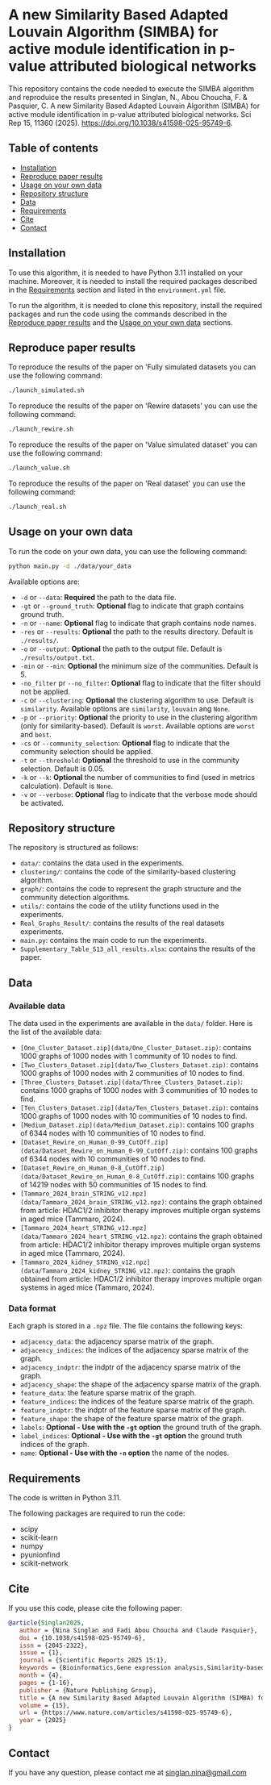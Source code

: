 # A new Similarity Based Adapted Louvain Algorithm (SIMBA) for active module identification in p-value attributed biological networks
This repository contains the code needed to execute the SIMBA algorithm and reproduice the results presented in Singlan, N., Abou Choucha, F. & Pasquier, C. A new Similarity Based Adapted Louvain Algorithm (SIMBA) for active module identification in p-value attributed biological networks. Sci Rep 15, 11360 (2025). https://doi.org/10.1038/s41598-025-95749-6.

## Table of contents
* [Installation](#installation)
* [Reproduce paper results](#reproduce-paper-results)
* [Usage on your own data](#usage-on-your-own-data)
* [Repository structure](#repository-structure)
* [Data](#data)
* [Requirements](#requirements)
* [Cite](#cite)
* [Contact](#contact)

## Installation
To use this algorithm, it is needed to have Python 3.11 installed on your machine. Moreover, it is needed
to install the required packages described in the [Requirements](#requirements) section and listed in the
``environment.yml`` file.

To run the algorithm, it is needed to clone this repository, install the required packages and run the code
using the commands described in the [Reproduce paper results](#reproduce-paper-results) and the 
[Usage on your own data](#usage-on-your-own-data) sections.

## Reproduce paper results
To reproduce the results of the paper on 'Fully simulated datasets you can use the following command:
```bash
./launch_simulated.sh
```

To reproduce the results of the paper on 'Rewire datasets' you can use the following command:
```bash
./launch_rewire.sh
```

To reproduce the results of the paper on 'Value simulated dataset' you can use the following command:
```bash
./launch_value.sh
```

To reproduce the results of the paper on 'Real dataset' you can use the following command:
```bash
./launch_real.sh
```

## Usage on your own data
To run the code on your own data, you can use the following command:
```bash
python main.py -d ./data/your_data
```

Available options are:
- `-d` or `--data`: **Required** the path to the data file.
- `-gt` or `--ground_truth`: **Optional** flag to indicate that graph contains ground truth.
- `-n` or `--name`: **Optional** flag to indicate that graph contains node names.
- `-res` or `--results`: **Optional** the path to the results directory. Default is `./results/`.
- `-o` or `--output`: **Optional** the path to the output file. Default is `./results/output.txt`.
- `-min` or `--min`: **Optional** the minimum size of the communities. Default is 5.
- `-no_filter` pr `--no_filter`: **Optional** flag to indicate that the filter should not be applied.
- `-c` or `--clustering`: **Optional** the clustering algorithm to use. Default is `similarity`. Available options are `similarity`, `louvain` ang `None`.
- `-p` or `--priority`: **Optional** the priority to use in the clustering algorithm (only for similarity-based). Default is `worst`. Available options are `worst` and `best`.
- `-cs` or `--community_selection`: **Optional** flag to indicate that the community selection should be applied.
- `-t` or `--threshold`: **Optional** the threshold to use in the community selection. Default is 0.05.
- `-k` or `--k`: **Optional** the number of communities to find (used in metrics calculation). Default is `None`.
- `-v` or `--verbose`: **Optional** flag to indicate that the verbose mode should be activated.

## Repository structure
The repository is structured as follows:
- `data/`: contains the data used in the experiments.
- `clustering/`: contains the code of the similarity-based clustering algorithm.
- `graph/`: contains the code to represent the graph structure and the community detection algorithms.
- `utils/`: contains the code of the utility functions used in the experiments.
- `Real_Graphs_Result/`: contains the results of the real datasets experiments.
- `main.py`: contains the main code to run the experiments.
- `Supplementary_Table_S13_all_results.xlsx`: contains the results of the paper.

## Data
### Available data
The data used in the experiments are available in the `data/` folder. Here is the list of the available data:
- `[One_Cluster_Dataset.zip](data/One_Cluster_Dataset.zip)`: contains 1000 graphs of 1000 nodes with 1 community of 10 nodes to find.
- `[Two_Clusters_Dataset.zip](data/Two_Clusters_Dataset.zip)`: contains 1000 graphs of 1000 nodes with 2 communities of 10 nodes to find.
- `[Three_Clusters_Dataset.zip](data/Three_Clusters_Dataset.zip)`: contains 1000 graphs of 1000 nodes with 3 communities of 10 nodes to find.
- `[Ten_Clusters_Dataset.zip](data/Ten_Clusters_Dataset.zip)`: contains 1000 graphs of 1000 nodes with 10 communities of 10 nodes to find.
- `[Medium_Dataset.zip](data/Medium_Dataset.zip)`: contains 100 graphs of 6344 nodes with 10 communities of 10 nodes to find.
- `[Dataset_Rewire_on_Human_0-99_CutOff.zip](data/Dataset_Rewire_on_Human_0-99_CutOff.zip)`: contains 100 graphs of 6344 nodes with 10 communities of 10 nodes to find.
- `[Dataset_Rewire_on_Human_0-8_CutOff.zip](data/Dataset_Rewire_on_Human_0-8_CutOff.zip)`: contains 100 graphs of 14219 nodes with 50 communities of 15 nodes to find.
- `[Tammaro_2024_brain_STRING_v12.npz](data/Tammaro_2024_brain_STRING_v12.npz)`: contains the graph obtained from article: HDAC1/2 inhibitor therapy improves multiple organ systems in aged mice (Tammaro, 2024).
- `[Tammaro_2024_heart_STRING_v12.npz](data/Tammaro_2024_heart_STRING_v12.npz)`: contains the graph obtained from article: HDAC1/2 inhibitor therapy improves multiple organ systems in aged mice (Tammaro, 2024).
- `[Tammaro_2024_kidney_STRING_v12.npz](data/Tammaro_2024_kidney_STRING_v12.npz)`: contains the graph obtained from article: HDAC1/2 inhibitor therapy improves multiple organ systems in aged mice (Tammaro, 2024).

### Data format
Each graph is stored in a `.npz` file. The file contains the following keys:
- `adjacency_data`: the adjacency sparse matrix of the graph.
- `adjacency_indices`: the indices of the adjacency sparse matrix of the graph.
- `adjacency_indptr`: the indptr of the adjacency sparse matrix of the graph.
- `adjacency_shape`: the shape of the adjacency sparse matrix of the graph.
- `feature_data`: the feature sparse matrix of the graph.
- `feature_indices`: the indices of the feature sparse matrix of the graph.
- `feature_indptr`: the indptr of the feature sparse matrix of the graph.
- `feature_shape`: the shape of the feature sparse matrix of the graph.
- `labels`: **Optional - Use with the `-gt` option** the ground truth of the graph.
- `label_indices`: **Optional - Use with the `-gt` option** the ground truth indices of the graph.
- `name`: **Optional - Use with the `-n` option** the name of the nodes.

## Requirements
The code is written in Python 3.11.

The following packages are required to run the code:
- scipy
- scikit-learn
- numpy
- pyunionfind
- scikit-network

## Cite
If you use this code, please cite the following paper:
```bibtex
@article{Singlan2025,
   author = {Nina Singlan and Fadi Abou Choucha and Claude Pasquier},
   doi = {10.1038/s41598-025-95749-6},
   issn = {2045-2322},
   issue = {1},
   journal = {Scientific Reports 2025 15:1},
   keywords = {Bioinformatics,Gene expression analysis,Similarity-based clustering},
   month = {4},
   pages = {1-16},
   publisher = {Nature Publishing Group},
   title = {A new Similarity Based Adapted Louvain Algorithm (SIMBA) for active module identification in p-value attributed biological networks},
   volume = {15},
   url = {https://www.nature.com/articles/s41598-025-95749-6},
   year = {2025}
}
```

## Contact
If you have any question, please contact me at [singlan.nina@gmail.com](mailto:singlan.nina@gmail.com)
